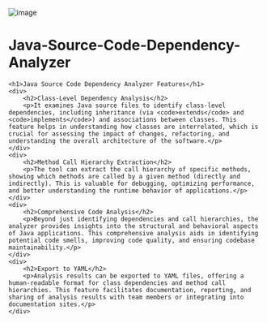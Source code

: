 ![image](https://github.com/Freya-Ebba-Christ/Java-Source-Code-Dependency-Analyzer/assets/57752514/c7cb4ddf-2cef-4990-9587-eac15948b87a)


# Java-Source-Code-Dependency-Analyzer

    <h1>Java Source Code Dependency Analyzer Features</h1>
    <div>
        <h2>Class-Level Dependency Analysis</h2>
        <p>It examines Java source files to identify class-level dependencies, including inheritance (via <code>extends</code> and <code>implements</code>) and associations between classes. This feature helps in understanding how classes are interrelated, which is crucial for assessing the impact of changes, refactoring, and understanding the overall architecture of the software.</p>
    </div>
    <div>
        <h2>Method Call Hierarchy Extraction</h2>
        <p>The tool can extract the call hierarchy of specific methods, showing which methods are called by a given method (directly and indirectly). This is valuable for debugging, optimizing performance, and better understanding the runtime behavior of applications.</p>
    </div>
    <div>
        <h2>Comprehensive Code Analysis</h2>
        <p>Beyond just identifying dependencies and call hierarchies, the analyzer provides insights into the structural and behavioral aspects of Java applications. This comprehensive analysis aids in identifying potential code smells, improving code quality, and ensuring codebase maintainability.</p>
    </div>
    <div>
        <h2>Export to YAML</h2>
        <p>Analysis results can be exported to YAML files, offering a human-readable format for class dependencies and method call hierarchies. This feature facilitates documentation, reporting, and sharing of analysis results with team members or integrating into documentation sites.</p>
    </div>
